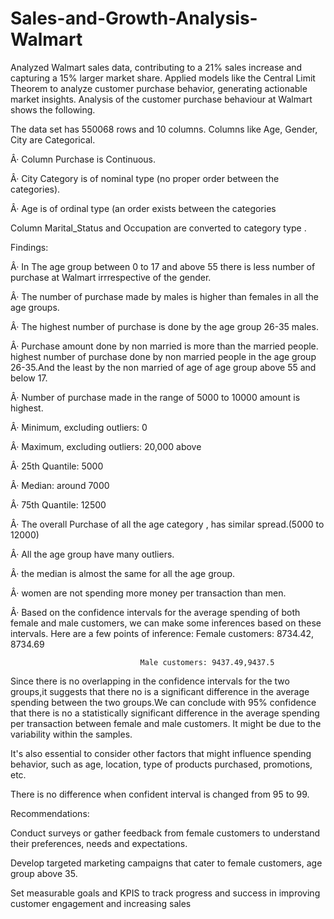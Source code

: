 # Sales-and-Growth-Analysis-Walmart
Analyzed Walmart sales data, contributing to a 21% sales increase and capturing a 15% larger market share. Applied models like the Central Limit Theorem to analyze customer purchase behavior, generating actionable market insights.
Analysis of the customer purchase behaviour at Walmart shows the following.

The data set has 550068 rows and 10 columns. Columns like Age, Gender, City are Categorical.

Â·         Column Purchase is Continuous.

Â·         City Category is of nominal type (no proper order between the categories).

Â·         Age is of ordinal type (an order exists between the categories

Column Marital_Status and Occupation are converted to category type .

 

Findings:

Â·         In The age group between 0 to 17 and above 55 there is less number of purchase at Walmart irrrespective of the gender.

Â·         The number of purchase made by males is higher than females in all the age groups.

Â·         The highest number of purchase is done by the age group 26-35 males.

Â·         Purchase amount done by non married is more than the married people. highest number of purchase done by non married people in the age group 26-35.And the least by the non married of age of age group above 55 and below 17.

Â·         Number of purchase made in the range of 5000 to 10000 amount is highest.

Â·         Minimum, excluding outliers: 0

Â·         Maximum, excluding outliers: 20,000 above

Â·         25th Quantile: 5000

Â·         Median: around 7000

Â·         75th Quantile: 12500

Â·         The overall Purchase of all the age category , has similar spread.(5000 to 12000)

Â·         All the age group have many outliers.

Â·         the median is almost the same for all the age group.

Â·         women are not spending more money per transaction than men.

Â·         Based on the confidence intervals for the average spending of both female and male customers, we can make some inferences based on these intervals. Here are a few points of inference: Female customers: 8734.42, 8734.69

                                 Male customers: 9437.49,9437.5

Since there is no overlapping in the confidence intervals for the two groups,it suggests that there no is a significant difference in the average spending between the two groups.We can conclude with 95% confidence that there is no a statistically significant difference in the average spending per transaction between female and male customers. It might be due to the variability within the samples.

 

It's also essential to consider other factors that might influence spending behavior, such as age, location, type of products purchased, promotions, etc.

There is no difference when confident interval is changed from 95 to 99.



Recommendations:

Conduct surveys or gather feedback from female customers to understand their preferences, needs and expectations.

Develop targeted marketing campaigns that cater to female customers, age group above 35.

Set measurable goals and KPIS to track progress and success in improving customer engagement and increasing sales 

